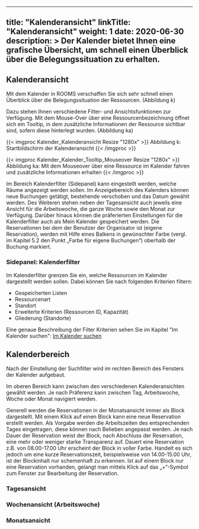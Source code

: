 
---
title: "Kalenderansicht"
linkTitle: "Kalenderansicht"
weight: 1
date: 2020-06-30
description: >
  Der Kalender bietet Ihnen eine grafische Übersicht, um schnell einen Überblick über die Belegungssituation zu erhalten.
---

## Kalenderansicht
Mit dem Kalender in ROOMS verschaffen Sie sich sehr schnell einen Überblick über die Belegungssituation der Ressourcen. (Abbildung k) 

Dazu stehen Ihnen verschiedene Filter- und Ansichtsfunktionen zur Verfügung. Mit dem Mouse-Over über eine Ressourcenbezeichnung öffnet sich ein Tooltip, in dem zusätzliche Informationen der Ressource sichtbar sind, sofern diese hinterlegt wurden. (Abbildung ka)

{{< imgproc Kalender_Kalenderansicht Resize "1280x" >}}
Abbildung k: Startbildschirm der Kalenderansicht 
{{< /imgproc >}}

{{< imgproc Kalender_Kalender_Tooltip_Mouseover Resize "1280x" >}}
Abbildung ka: Mit dem Mouseover über eine Ressource im Kalender fahren und zusätzliche Informationen erhalten
{{< /imgproc >}}

Im Bereich Kalenderfilter (Sidepanel) kann eingestellt werden, welche Räume angezeigt werden sollen. Im Anzeigebereich des Kalenders können neue Buchungen getätigt, bestehende verschoben und das Datum gewählt werden. Des Weiteren stehen neben der Tagesansicht auch jeweils eine Ansicht für die Arbeitswoche, die ganze Woche sowie den Monat zur Verfügung. Darüber hinaus können die präferierten Einstellungen für die Kalenderfilter auch als Mein Kalender gespeichert werden. Die Reservationen bei dem der Benutzer der Organisator ist (eigene Reservation), werden mit Hilfe eines Balkens in gewünschter Farbe (vergl. im Kapitel 5.2 den Punkt „Farbe für eigene Buchungen“) oberhalb der Buchung markiert.

### Sidepanel: Kalenderfilter 
Im Kalenderfilter grenzen Sie ein, welche Ressourcen im Kalender dargestellt werden sollen. Dabei können Sie nach folgenden Kriterien filtern:
* Gespeicherten Listen
* Ressourcenart
* Standort
* Erweiterte Kriterien (Ressourcen ID, Kapazität)
* Gliederung (Standorte)

Eine genaue Beschreibung der Filter Kriterien sehen Sie im Kapitel "Im Kalender suchen": 
[Im Kalender suchen](http://localhost:1313/kalender/im-kalender-suchen/)


## Kalenderbereich
Nach der Einstellung der Suchfilter wird im rechten Bereich des Fensters der Kalender aufgebaut.

Im oberen Bereich kann zwischen den verschiedenen Kalenderansichten gewählt werden. Je nach Präferenz kann zwischen Tag, Arbeitswoche, Woche oder Monat navigiert werden. 

Generell werden die Reservationen in der Monatsansicht immer als Block dargestellt. Mit einem Klick auf einen Block kann eine neue Reservation erstellt werden. Als Vorgabe werden die Arbeitszeiten des entsprechenden Tages eingetragen, diese können nach Belieben angepasst werden. Je nach Dauer der Reservation weist der Block, nach Abschluss der Reservation, eine mehr oder weniger starke Transparenz auf. Dauert eine Reservation z.B. von 08.00-17.00 Uhr erscheint der Block in voller Farbe. Handelt es sich jedoch um eine kurze Reservationszeit, beispielsweise von 14.00-15.00 Uhr, ist der Blockinhalt nur schemenhaft zu erkennen. 
Ist auf einem Block nur eine Reservation vorhanden, gelangt man mittels Klick auf das „+“-Symbol zum Fenster zur Bearbeitung der Reservation.

### Tagesansicht 

### Wochenansicht (Arbeitswoche)

### Monatsansicht 

